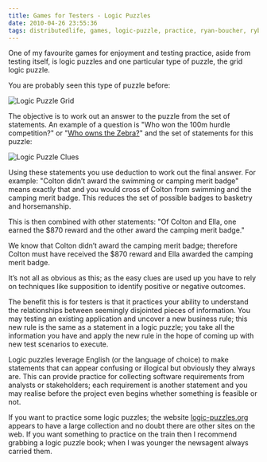 ```yaml
---
title: Games for Testers - Logic Puzzles
date: 2010-04-26 23:55:36
tags: distributedlife, games, logic-puzzle, practice, ryan-boucher, rybo, software-testing, testing, 
---
```

One of my favourite games for enjoyment and testing practice, aside from testing itself, is logic puzzles and one particular type of puzzle, the grid logic puzzle.

You are probably seen this type of puzzle before:

![Logic Puzzle Grid](/images/logic-puzzle-01.png)

The objective is to work out an answer to the puzzle from the set of statements. An example of a question is "Who won the 100m hurdle competition?" or "[Who owns the Zebra?](http://en.wikipedia.org/wiki/Zebra_Puzzle)" and the set of statements for this puzzle:

![Logic Puzzle Clues](/images/logic-puzzle-02.png)

Using these statements you use deduction to work out the final answer. For example: "Colton didn’t award the swimming or camping merit badge" means exactly that and you would cross of Colton from swimming and the camping merit badge. This reduces the set of possible badges to basketry and horsemanship.

This is then combined with other statements: "Of Colton and Ella, one earned the $870 reward and the other award the camping merit badge."

We know that Colton didn’t award the camping merit badge; therefore Colton must have received the $870 reward and Ella awarded the camping merit badge.

It’s not all as obvious as this; as the easy clues are used up you have to rely on techniques like supposition to identify positive or negative outcomes.

The benefit this is for testers is that it practices your ability to understand the relationships between seemingly disjointed pieces of information. You may testing an existing application and uncover a new business rule; this new rule is the same as a statement in a logic puzzle; you take all the information you have and apply the new rule in the hope of coming up with new test scenarios to execute.

Logic puzzles leverage English (or the language of choice) to make statements that can appear confusing or illogical but obviously they always are. This can provide practice for collecting software requirements from analysts or stakeholders; each requirement is another statement and you may realise before the project even begins whether something is feasible or not.

If you want to practice some logic puzzles; the website [logic-puzzles.org](http://www.logic-puzzles.org/) appears to have a large collection and no doubt there are other sites on the web. If you want something to practice on the train then I recommend grabbing a logic puzzle book; when I was younger the newsagent always carried them.